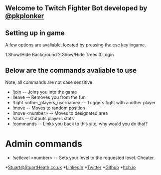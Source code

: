 ## Welcome to Twitch Fighter Bot developed by [@pkplonker](https://github.com/pkplonker/)

## Setting up in game

A few options are avaliable, located by pressing the esc key ingame.

1.Show/Hide Background
2.Show/Hide Trees
3.Login


## Below are the commands avaliable to use

Note, all commands are not case sensitive

* !join -- Joins you into the game
* !leave -- Removes you from the fun
* !fight &lt;other_players_username&gt; -- Triggers fight with another player
* !move -- Moves to random position
* !move &lt;number&gt; -- Moves to designated area
* !stats -- Outputs players stats
* !commands -- Links you back to this site, why would you do that?
  
  
# Admin commands

* !setlevel &lt;number&gt; -- Sets your level to the requested level. Cheater.

  
  
  
  
  
 *[Stuart@StuartHeath.co.uk](https://stuart@stuartheath.co.uk/)
 *[LinkedIn](/www.linkedin.com/in/stuartheath1/) 
 *[Twitter](https://twitter.com/pkplonker) 
 *[Github](https://github.com/pkplonker/) 
 *[Itch.io](https://stuartheath.itch.io/)
